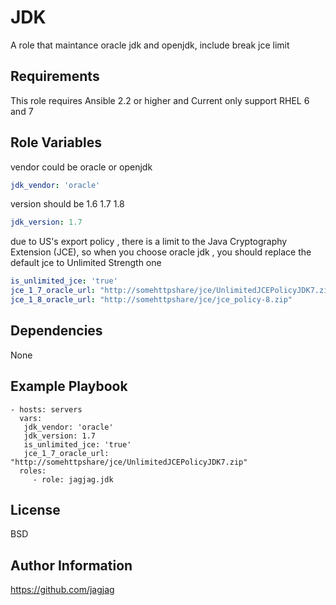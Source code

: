 JDK
=========

A role that maintance oracle jdk and openjdk, include break jce limit

Requirements
------------

This role requires Ansible 2.2 or higher  and  Current only support RHEL 6 and 7

Role Variables
--------------

 vendor could be oracle or openjdk

 ```yml 
 jdk_vendor: 'oracle'
 ```

 version should be 1.6 1.7 1.8

 ```yml
 jdk_version: 1.7
 ```

 due to US's export policy , there is a limit to the  Java Cryptography Extension (JCE),
 so when you choose oracle jdk , you should replace the default jce to Unlimited Strength one
 ```yml
 is_unlimited_jce: 'true'
 jce_1_7_oracle_url: "http://somehttpshare/jce/UnlimitedJCEPolicyJDK7.zip"
 jce_1_8_oracle_url: "http://somehttpshare/jce/jce_policy-8.zip"
 ```

Dependencies
------------
None

Example Playbook
----------------

    - hosts: servers
      vars:
       jdk_vendor: 'oracle'
       jdk_version: 1.7
       is_unlimited_jce: 'true'
       jce_1_7_oracle_url: "http://somehttpshare/jce/UnlimitedJCEPolicyJDK7.zip"
      roles:
         - role: jagjag.jdk

License
-------

BSD

Author Information
------------------

https://github.com/jagjag

